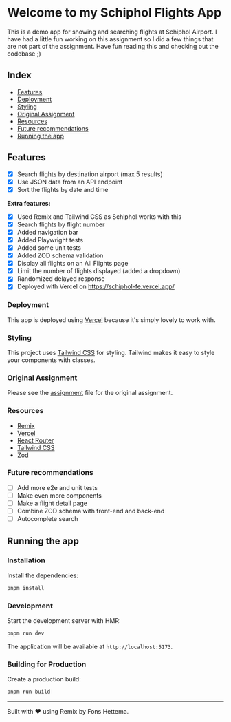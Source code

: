 # Welcome to my Schiphol Flights App

This is a demo app for showing and searching flights at Schiphol Airport. I have had a little fun working on this assignment so I did a few things that are not part of the assignment. Have fun reading this and checking out the codebase ;)

## Index

- [Features](#features)
- [Deployment](#deployment)
- [Styling](#styling)
- [Original Assignment](#original-assignment)
- [Resources](#resources)
- [Future recommendations](#future-recommendations)
- [Running the app](#running-the-app)

## Features

- [x] Search flights by destination airport (max 5 results)
- [x] Use JSON data from an API endpoint
- [x] Sort the flights by date and time

**Extra features:**

- [x] Used Remix and Tailwind CSS as Schiphol works with this
- [x] Search flights by flight number
- [x] Added navigation bar
- [x] Added Playwright tests
- [x] Added some unit tests
- [x] Added ZOD schema validation
- [x] Display all flights on an All Flights page
- [x] Limit the number of flights displayed (added a dropdown)
- [x] Randomized delayed response
- [x] Deployed with Vercel on https://schiphol-fe.vercel.app/

### Deployment

This app is deployed using [Vercel](https://vercel.com/) because it's simply lovely to work with.

### Styling

This project uses [Tailwind CSS](https://tailwindcss.com/) for styling. Tailwind makes it easy to style your components with classes.

### Original Assignment

Please see the [assignment](app/docs/assignment.md) file for the original assignment.

### Resources

- [Remix](https://remix.run/)
- [Vercel](https://vercel.com/)
- [React Router](https://reactrouter.com/)
- [Tailwind CSS](https://tailwindcss.com/)
- [Zod](https://zod.dev/)

### Future recommendations

- [ ] Add more e2e and unit tests
- [ ] Make even more components
- [ ] Make a flight detail page
- [ ] Combine ZOD schema with front-end and back-end
- [ ] Autocomplete search

## Running the app

### Installation

Install the dependencies:

```bash
pnpm install
```

### Development

Start the development server with HMR:

```bash
pnpm run dev
```

The application will be available at `http://localhost:5173`.

### Building for Production

Create a production build:

```bash
pnpm run build
```

---

Built with ❤️ using Remix by Fons Hettema.
